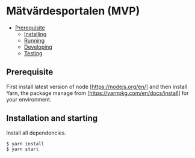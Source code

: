 # Mätvärdesportalen (MVP)

* [Prerequisite](#prerequisite)
    * [Installing](#installation)
    * [Running](#running-the-app)
    * [Developing](#developing)
    * [Testing](#testing)

## Prerequisite
First install latest version of node [https://nodejs.org/en/] and then install Yarn, the package manage from 
[https://yarnpkg.com/en/docs/install] for your environment.

## Installation and starting
Install all dependencies.

```bash
$ yarn install
$ yarn start
```

